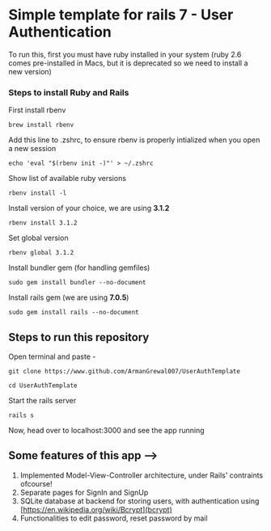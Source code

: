 # Simple template for rails 7 - User Authentication

To run this, first you must have ruby installed in your system (ruby 2.6 comes pre-installed in Macs, but it is deprecated so
we need to install a new version)

### Steps to install Ruby and Rails
First install rbenv
```terminal
brew install rbenv
```
Add this line to .zshrc, to ensure rbenv is properly intialized when you open a new session 
```terminal
echo 'eval "$(rbenv init -)"' > ~/.zshrc
```
Show list of available ruby versions
```terminal
rbenv install -l
```
Install version of your choice, we are using **3.1.2**
```terminal
rbenv install 3.1.2
```
Set global version
```terminal
rbenv global 3.1.2
```
Install bundler gem (for handling gemfiles)
```terminal
sudo gem install bundler --no-document
```
Install rails gem (we are using **7.0.5**)
```terminal
sudo gem install rails --no-document
```

## Steps to run this repository
Open terminal and paste - 
```terminal
git clone https://www.github.com/ArmanGrewal007/UserAuthTemplate
```
```terminal
cd UserAuthTemplate
```
Start the rails server
```terminal
rails s
```
Now, head over to localhost:3000 and see the app running

## Some features of this app -->
1. Implemented Model-View-Controller architecture, under Rails' contraints ofcourse!
2. Separate pages for SignIn and SignUp
3. SQLite database at backend for storing users, with authentication using [https://en.wikipedia.org/wiki/Bcrypt](bcrypt)
4. Functionalities to edit password, reset password by mail
